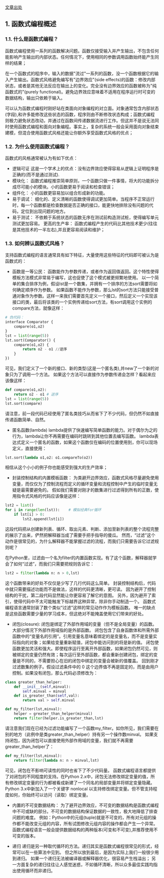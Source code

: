 [文章出处](http://www.cnblogs.com/huxi/archive/2011/06/18/2084316.html)

## 1. 函数式编程概述
### 1.1. 什么是函数式编程？
函数式编程使用一系列的函数解决问题。函数仅接受输入并产生输出，不包含任何能影响产生输出的内部状态。任何情况下，使用相同的参数调用函数始终能产生同样的结果；

在一个函数式的程序中，输入的数据"流过"一系列的函数，没一个函数根据它的输入产生输出。函数式风格避免编写有"边界效应"(side effects)的函数：修改内部状态，或者是其他无法反应在输出上的变化。完全没有边界效应的函数被称为"纯函数式的"(purely functional)。避免边界效应意味着不适用在程序运行时可变的数据结构，输出只依赖于输入。

可以认为函数式编程时刚好站在类面向对象编程的对立面。对象通常包含内部状态(字段),和许多能修改这些状态的函数，程序则由不断修改状态构成；函数式编程则极力避免状态改动，并通过在函数间传递数据流进行工作。但这并不是说无法同时使用函数式编程和面向对象编程。事实上，复杂的系统一般会采用面向对象结束建模，但混合使用函数式风格还能让你额外享受函数式风格的优点；

### 1.2. 为什么使用函数式编程？
函数式的风格通常被认为有如下优点：
- 逻辑可证
	这是一个学术上的优点：没有边界效应使得容易从逻辑上证明程序是正确的(而不是通过测试).
- 模块化：
	函数式编程推崇简单原则，一个函数只做一件事情，将大的功能拆分成尽可能小的模块。小的函数更易于阅读和检查错误；
- 组件化：
	小的函数更容易加以组合形成新的功能。
- 易于调试：
	细化的、定义清晰的函数使得调试更加简单。当程序不正常运行时，每一个函数都是检查数据是否正确的接口，能更快地排除没有问题的代码，定位到出现问题的地方。
- 易于测试：
	不依赖于系统状态的函数无序在测试前构造测试桩，使得编写单元测试更加容易。
更高的生产率：
	函数式编程产生的代码比其他技术更少(往往是其他技术的一半左右),并且更容易阅读和维护；

### 1.3. 如何辨认函数式风格？
支持函数式编程的语言通常具有如下特征，大量使用这些特征的代码即可被认为是函数式的：

- 函数是一等公民：
	函数能作为参数传递，或者作为返回值返回。这个特性使得模板方法模式非常易于编写，这也促使了这个模式被更频繁地使用。
	以一个简单的集合排序为例，假设lst是一个数集，并拥有一个排序的方法sort需要将如何确定顺序作为参数。
	如果函数不能作为参数，那么lst的sort方法只能接受普通对象作为参数。这样一来我们需要首先定义一个接口，然后定义一个实现该接口的类，最后将该类的一个实例传递给sort方法，有sort调用这个实例的compare方法，就像这样：
```python
# 伪代码：
interface Comparator {
	compare(o1,o2)
}
lst = list(range(5))
lst.sort(Comparator() {
	compare(o1,o2) {
		return o2 - o1 //逆序
	}
})
```

可见，我们定义了一个新的接口、新的类型(这是一个匿名类),并new了一个新的对象只为了调用一个方法。
如果这个方法可以直接作为参数传递会怎样？看起来应该像这样：
```python
def compare(o1,o2):
	return o2 - o1 # 逆序
lst = list(range(5))
lst.sort(compare)
```
请注意，前一段代码已经使用了匿名类技巧从而省下了不少代码，但仍然不如直接传递函数简单、自然。

- 匿名函数(lambda)
	lambda提供了快速编写简单函数的能力。对于偶尔为之的行为，lambda让你不再需要在编码时跳转到其他位置去编写函数。
	lambda表达式定义一个匿名的函数，如果这个函数仅在编码的位置使用到，你可以现场定义，直接使用：
```python
lst.sort(lambda o1,o2: o1.compareTo(o2))
```
相信从这个小小的例子你也能感受到强大的生产效率；

- 封装控制结构的内置模板函数：
	为类避开边界效应，函数式风格尽量避免使用变量，而仅仅为了控制流程而定义的循环变量和流程控制中产生的临时变量无疑是最需要避免的。
	假如我们需要对刚才的数集进行过滤得到所有的正数，使用指令式风格的代码应该像是这样：
```python
lst2 = list()
for i in range(len(lst)):    # 模拟经典for循环
	if lst[i] > 0:
	    lst2.append(lst[i])
```

这段代码把从创建新列表、循环、取出元素、判断、添加至新列表的整个流程完整的展示了出来，俨然把解释器当成了需要手把手指导的傻瓜。
然而，“过滤”这个动作是很常见的，为什么解释器不能掌握过滤的流程，而我们只需要告诉它过滤规则呢？ 

在Python里，过滤由一个名为filter的内置函数实现。有了这个函数，解释器就学会了如何“过滤”，而我们只需要把规则告诉它：
```python
lst2 = filter(lambda n: n > 0,lst)
```

这个函数带来的好处不仅仅是少写了几行代码这么简单。 
封装控制结构后，代码中就只需要描述功能而不是做法，这样的代码更清晰，更可读。
因为避开了控制结构的干扰，第二段代码显然能让你更容易了解它的意图。 
另外，因为避开了索引，使得代码中不太可能触发下标越界这种异常，除非你手动制造一个。 
函数式编程语言通常封装了数个类似“过滤”这样的常见动作作为模板函数。
唯一的缺点是这些函数需要少量的学习成本，但这绝对不能掩盖使用它们带来的好处。

- 闭包(closure):
	闭包是绑定了外部作用域的变量（但不是全局变量）的函数。大部分情况下外部作用域指的是外部函数。 
	闭包包含了自身函数体和所需外部函数中的“变量名的引用”。引用变量名意味着绑定的是变量名，而不是变量实际指向的对象；如果给变量重新赋值，闭包中能访问到的将是新的值。 
	闭包使函数更加灵活和强大。即使程序运行至离开外部函数，如果闭包仍然可见，则被绑定的变量仍然有效；每次运行至外部函数，都会重新创建闭包，绑定的变量是不同的，不需要担心在旧的闭包中绑定的变量会被新的值覆盖。 
	回到刚才过滤数集的例子。假设过滤条件中的 0 这个边界值不再是固定的，而是由用户控制。如果没有闭包，那么代码必须修改为：

```python
class greater_than_helper:
	def __init__(self,minval):
	    self.minval = minval
	def is_greater_than(self,val):
	    return val > self.minval

def my_filter(lst,minval):
    helper = greater_than_helper(minval)
    return filter(helper.is_greater_than,lst)
```
请注意我们现在已经为过滤功能编写了一个函数my_filter。如你所见，我们需要在别的地方（此例中是类greater_than_helper）持有另一个操作数minval。 
如果支持闭包，因为闭包可以直接使用外部作用域的变量，我们就不再需要greater_than_helper了： 
```python
def my_filter(lst,minval):
    return filter(lambda n: n > minval,lst)
```
可见，闭包在不影响可读性的同时也省下了不少代码量。 
函数式编程语言都提供了对闭包的不同程度的支持。在Python 2.x中，闭包无法修改绑定变量的值，所有修改绑定变量的行为都被看成新建了一个同名的局部变量并将绑定变量隐藏。Python 3.x中新加入了一个关键字 nonlocal 以支持修改绑定变量。但不管支持程度如何，你始终可以访问（读取）绑定变量。

- 内置的不可变数据结构：
	为了避开边界效应，不可变的数据结构是函数式编程中不可或缺的部分。不可变的数据结构保证数据的一致性，极大地降低了排查问题的难度。
	例如：Python中的元组(tuple)就是不可变的，所有对元组的操作都不能改变元组的内容，所有试图修改元组内容的操作都会产生一个异常。
	函数式编程语言一般会提供数据结构的两种版本(可变和不可变),并推荐使用不可变的版本。

- 递归
	递归是另一种取代循环的方法。递归其实是函数式编程很常见的形式，经常可以在一些算法中见到。
	但之所以放到最后，是因为实际上我们一般很少用到递归。
	如果一个递归无法被编译器或解释器优化，很容易产生栈溢出；
	另一方面复杂的递归往往让人感觉迷惑，不如循环清晰，所以众多最佳实践均指出使用循环而非递归。






















